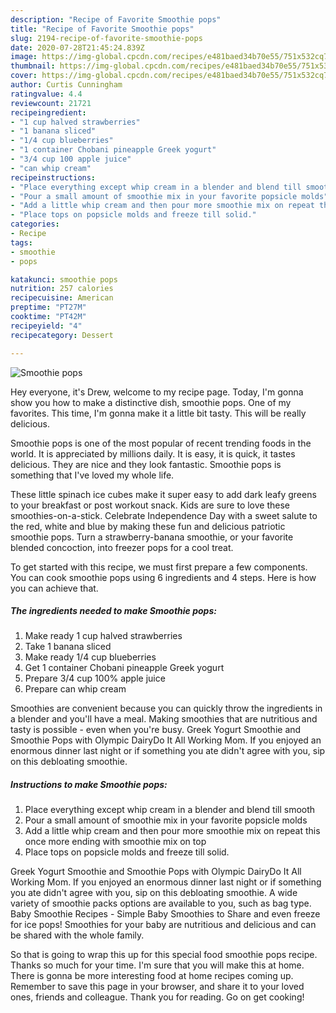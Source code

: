 ```yaml
---
description: "Recipe of Favorite Smoothie pops"
title: "Recipe of Favorite Smoothie pops"
slug: 2194-recipe-of-favorite-smoothie-pops
date: 2020-07-28T21:45:24.839Z
image: https://img-global.cpcdn.com/recipes/e481baed34b70e55/751x532cq70/smoothie-pops-recipe-main-photo.jpg
thumbnail: https://img-global.cpcdn.com/recipes/e481baed34b70e55/751x532cq70/smoothie-pops-recipe-main-photo.jpg
cover: https://img-global.cpcdn.com/recipes/e481baed34b70e55/751x532cq70/smoothie-pops-recipe-main-photo.jpg
author: Curtis Cunningham
ratingvalue: 4.4
reviewcount: 21721
recipeingredient:
- "1 cup halved strawberries"
- "1 banana sliced"
- "1/4 cup blueberries"
- "1 container Chobani pineapple Greek yogurt"
- "3/4 cup 100 apple juice"
- "can whip cream"
recipeinstructions:
- "Place everything except whip cream in a blender and blend till smooth"
- "Pour a small amount of smoothie mix in your favorite popsicle molds"
- "Add a little whip cream and then pour more smoothie mix on repeat this once more ending with smoothie mix on top"
- "Place tops on popsicle molds and freeze till solid."
categories:
- Recipe
tags:
- smoothie
- pops

katakunci: smoothie pops 
nutrition: 257 calories
recipecuisine: American
preptime: "PT27M"
cooktime: "PT42M"
recipeyield: "4"
recipecategory: Dessert

---
```



![Smoothie pops](https://img-global.cpcdn.com/recipes/e481baed34b70e55/751x532cq70/smoothie-pops-recipe-main-photo.jpg)

Hey everyone, it's Drew, welcome to my recipe page. Today, I'm gonna show you how to make a distinctive dish, smoothie pops. One of my favorites. This time, I'm gonna make it a little bit tasty. This will be really delicious.

Smoothie pops is one of the most popular of recent trending foods in the world. It is appreciated by millions daily. It is easy, it is quick, it tastes delicious. They are nice and they look fantastic. Smoothie pops is something that I've loved my whole life.

These little spinach ice cubes make it super easy to add dark leafy greens to your breakfast or post workout snack. Kids are sure to love these smoothies-on-a-stick. Celebrate Independence Day with a sweet salute to the red, white and blue by making these fun and delicious patriotic smoothie pops. Turn a strawberry-banana smoothie, or your favorite blended concoction, into freezer pops for a cool treat.


To get started with this recipe, we must first prepare a few components. You can cook smoothie pops using 6 ingredients and 4 steps. Here is how you can achieve that.

<!--inarticleads1-->

##### The ingredients needed to make Smoothie pops:

1. Make ready 1 cup halved strawberries
1. Take 1 banana sliced
1. Make ready 1/4 cup blueberries
1. Get 1 container Chobani pineapple Greek yogurt
1. Prepare 3/4 cup 100% apple juice
1. Prepare can whip cream


Smoothies are convenient because you can quickly throw the ingredients in a blender and you&#39;ll have a meal. Making smoothies that are nutritious and tasty is possible - even when you&#39;re busy. Greek Yogurt Smoothie and Smoothie Pops with Olympic DairyDo It All Working Mom. If you enjoyed an enormous dinner last night or if something you ate didn&#39;t agree with you, sip on this debloating smoothie. 

<!--inarticleads2-->

##### Instructions to make Smoothie pops:

1. Place everything except whip cream in a blender and blend till smooth
1. Pour a small amount of smoothie mix in your favorite popsicle molds
1. Add a little whip cream and then pour more smoothie mix on repeat this once more ending with smoothie mix on top
1. Place tops on popsicle molds and freeze till solid.


Greek Yogurt Smoothie and Smoothie Pops with Olympic DairyDo It All Working Mom. If you enjoyed an enormous dinner last night or if something you ate didn&#39;t agree with you, sip on this debloating smoothie. A wide variety of smoothie packs options are available to you, such as bag type. Baby Smoothie Recipes - Simple Baby Smoothies to Share and even freeze for ice pops! Smoothies for your baby are nutritious and delicious and can be shared with the whole family. 

So that is going to wrap this up for this special food smoothie pops recipe. Thanks so much for your time. I'm sure that you will make this at home. There is gonna be more interesting food at home recipes coming up. Remember to save this page in your browser, and share it to your loved ones, friends and colleague. Thank you for reading. Go on get cooking!
